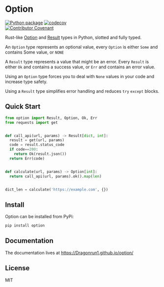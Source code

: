 # Option
[![Python package](https://github.com/Dragonrun1/option/actions/workflows/python-package.yml/badge.svg)](https://github.com/Dragonrun1/option/actions/workflows/python-package.yml)
[![codecov](https://codecov.io/gh/Dragonrun1/option/branch/main/graph/badge.svg)](https://codecov.io/gh/Dragonrun1/option)
<br>
[![Contributor Covenant](https://img.shields.io/badge/Contributor%20Covenant-v2.0%20adopted-ff69b4.svg)](CODE_OF_CONDUCT.md)

Rust-like [Option](https://doc.rust-lang.org/std/option/enum.Option.html) and [Result](https://doc.rust-lang.org/std/result/enum.Result.html) types in Python, slotted and fully typed.

An `Option` type represents an optional value, every `Option` is either `Some` and contains Some value, or `NONE`

A `Result` type represents a value that might be an error. Every `Result` is either `Ok` and contains a success value, or `Err` and contains an error value.

Using an `Option` type forces you to deal with `None` values in your code and increase type safety.

Using a `Result` type simplifies error handling and reduces `try` `except` blocks.

## Quick Start

```python
from option import Result, Option, Ok, Err
from requests import get


def call_api(url, params) -> Result[dict, int]:
  result = get(url, params)
  code = result.status_code
  if code==200:
    return Ok(result.json())
  return Err(code)


def calculate(url, params) -> Option[int]:
  return call_api(url, params).ok().map(len)


dict_len = calculate('https://example.com', {})
```

## Install
Option can be installed from PyPi:
```bash
pip install option
```

## Documentation
The documentation lives at https://Dragonrun1.github.io/option/

## License
MIT
